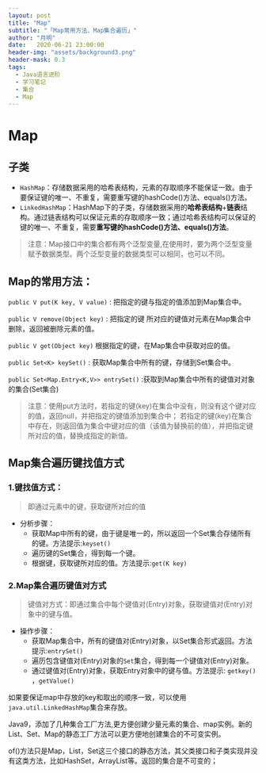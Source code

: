 ```yaml
---
layout: post
title: "Map"
subtitle: "「Map常用方法、Map集合遍历」"
author: "月明"
date:   2020-06-21 23:00:00
header-img: "assets/background3.png"
header-mask: 0.3
tags:
  - Java语言进阶
  - 学习笔记
  - 集合
  - Map
---
```


# Map

## 子类

* `HashMap`：存储数据采用的哈希表结构，元素的存取顺序不能保证一致。由于要保证键的唯一、不重复，需要重写键的hashCode()方法、equals()方法。
* `LinkedHashMap`：HashMap下的子类，存储数据采用的**哈希表结构**+**链表**结构。通过链表结构可以保证元素的存取顺序一致；通过哈希表结构可以保证的键的唯一、不重复，需要**重写键的hashCode()方法、equals()方法**。

> 注意：Map接口中的集合都有两个泛型变量,在使用时，要为两个泛型变量赋予数据类型。两个泛型变量的数据类型可以相同，也可以不同。

## Map的常用方法：

`public V put(K key, V value)` : 把指定的键与指定的值添加到Map集合中。

`public V remove(Object key)` : 把指定的键 所对应的键值对元素在Map集合中删除，返回被删除元素的值。

`public V get(Object key)` 根据指定的键，在Map集合中获取对应的值。

`public Set<K> keySet()` : 获取Map集合中所有的键，存储到Set集合中。

`public Set<Map.Entry<K,V>> entrySet()` :获取到Map集合中所有的键值对对象的集合(Set集合)

> 注意：使用put方法时，若指定的键(key)在集合中没有，则没有这个键对应的值，返回null，并把指定的键值添加到集合中；
> 若指定的键(key)在集合中存在，则返回值为集合中键对应的值（该值为替换前的值），并把指定键所对应的值，替换成指定的新值。

## Map集合遍历键找值方式

### 1.键找值方式：

> 即通过元素中的键，获取键所对应的值

- 分析步骤：
    - 获取Map中所有的键，由于键是唯一的，所以返回一个Set集合存储所有的键。方法提示:`keyset()`
    - 遍历键的Set集合，得到每一个键。
    - 根据键，获取键所对应的值。方法提示:`get(K key)`

### 2.Map集合遍历键值对方式

> 键值对方式：即通过集合中每个键值对(Entry)对象，获取键值对(Entry)对象中的键与值。

- 操作步骤：
    - 获取Map集合中，所有的键值对(Entry)对象，以Set集合形式返回。方法提示:`entrySet()`
    - 遍历包含键值对(Entry)对象的`Set`集合，得到每一个键值对(Entry)对象。
    - 通过键值对(Entry)对象，获取Entry对象中的键与值。方法提示: `getkey()` ，`getValue()`

如果要保证map中存放的key和取出的顺序一致，可以使用 `java.util.LinkedHashMap`集合来存放。

Java9，添加了几种集合工厂方法,更方便创建少量元素的集合、map实例。新的List、Set、Map的静态工厂方法可以更方便地创建集合的不可变实例。

of()方法只是Map，List，Set这三个接口的静态方法，其父类接口和子类实现并没有这类方法，比如HashSet，ArrayList等。返回的集合是不可变的；